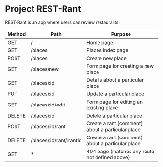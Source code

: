 # Project REST-Rant

REST-Rant is an app where users can review restaurants.

|  Method  |      Path      |      Purpose      |
| ------------- | ------------- |------------- |
|  GET  |     /      |     Home page      |
|  GET  |     /places      |     Places index page     |
|  POST  |     /places      |     Create new place     |
|  GET  |     /places/new      |     Form page for creating a new place    |
|  GET  |     /places/:id      |     Details about a particular place    |
|  PUT  |     /places/:id      |     Update a particular place    |
|  GET  |     /places/:id/edit      |     Form page for editing an existing place    |
|  DELETE  |     /places/:id     |     Delete a particular place    |
|  POST  |     /places/:id/rant      |     Create a rant (comment) about a particular place    |
|  DELETE  |     /places/:id/rant/:rantId      |     Create a rant (comment) about a particular place    |
|  GET  |     *      |     404 page (matches any route not defined above)     |
